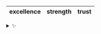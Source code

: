 | excellence | strength | trust |
| :--------: | :------: | :---: |

<details>
  <summary>✨</summary>
  These words are chosen at random each day. New words will appear here tomorrow morning.
</details>